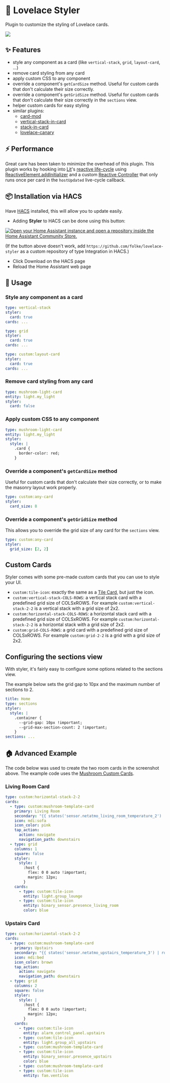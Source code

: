# 🎨 Lovelace Styler

Plugin to customize the styling of Lovelace cards.

<img src="https://github.com/folke/lovelace-styler/assets/292349/6314dc34-4750-4cf4-b7b4-c3d0b6132486">

## ✨ Features

- style any component as a card (like `vertical-stack`, `grid`, `layout-card`, ...)
- remove card styling from any card
- apply custom CSS to any component
- override a component's `getCardSize` method.
  Useful for custom cards that don't calculate their size correctly.
- override a component's `getGridSize` method.
  Useful for custom cards that don't calculate their size correctly in the `sections` view.
- helper custom cards for easy styling
- similar plugins:
  - [card-mod](https://github.com/thomasloven/lovelace-card-mod)
  - [vertical-stack-in-card](https://github.com/ofekashery/vertical-stack-in-card)
  - [stack-in-card](https://github.com/custom-cards/stack-in-card)
  - [lovelace-canary](https://github.com/jcwillox/lovelace-canary)

## ⚡ Performance

Great care has been taken to minimize the overhead of this plugin.
This plugin works by hooking into [Lit](https://lit.dev)'s [reactive life-cycle](https://lit.dev/docs/components/lifecycle/#reactive-update-cycle)
using [ReactiveElement.addInitializer](https://lit.dev/docs/components/lifecycle/#addInitializer)
and a custom [Reactive Controller](https://lit.dev/docs/composition/controllers/#lifecycle)
that only runs once per card in the `hostUpdated` live-cycle callback.

## 📦 Installation via HACS

Have [HACS](https://hacs.xyz/) installed, this will allow you to update easily.

- Adding **Styler** to HACS can be done using this button:

[![Open your Home Assistant instance and open a repository inside the Home Assistant Community Store.](https://my.home-assistant.io/badges/hacs_repository.svg)](https://my.home-assistant.io/redirect/hacs_repository/?owner=folke&repository=lovelace-styler&category=plugin)

(If the button above doesn't work, add `https://github.com/folke/lovelace-styler` as a custom repository of type Integration in HACS.)

- Click Download on the HACS page
- Reload the Home Assistant web page

## 🚀 Usage

### Style any component as a card

```yaml
type: vertical-stack
styler:
  card: true
cards: ...

type: grid
styler:
  card: true
cards: ...

type: custom:layout-card
styler:
  card: true
cards: ...

```

### Remove card styling from any card

```yaml
type: mushroom-light-card
entity: light.my_light
styler:
  card: false
```

### Apply custom CSS to any component

```yaml
type: mushroom-light-card
entity: light.my_light
styler:
  style: |
    .card {
      border-color: red;
    }
```

### Override a component's `getCardSize` method

Useful for custom cards that don't calculate their size correctly,
or to make the masonry layout work properly.

```yaml
type: custom:any-card
styler:
  card_size: 8
```

### Override a component's `getGridSize` method

This allows you to override the grid size of any card for the `sections` view.

```yaml
type: custom:any-card
styler:
  grid_size: [2, 2]
```

## Custom Cards

Styler comes with some pre-made custom cards that you can use to style your UI.

- `custom:tile-icon`: exactly the same as a [Tile Card](https://www.home-assistant.io/dashboards/tile/), but just the icon.
- `custom:vertical-stack-COLS-ROWS`: a vertical stack card with a predefined grid size of COLSxROWS.
  For example `custom:vertical-stack-2-2` is a vertical stack with a grid size of 2x2.
- `custom:horizontal-stack-COLS-ROWS`: a horizontal stack card with a predefined grid size of COLSxROWS.
  For example `custom:horizontal-stack-2-2` is a horizontal stack with a grid size of 2x2.
- `custom:grid-COLS-ROWS`: a grid card with a predefined grid size of COLSxROWS.
  For example `custom:grid-2-2` is a grid with a grid size of 2x2.

## Configuring the sections view

With styler, it's fairly easy to configure some options related to the sections view.

The example below sets the grid gap to 10px and the maximum number of sections to 2.

```yaml
title: Home
type: sections
styler:
  style: |
    .container {
      --grid-gap: 10px !important;
      --grid-max-section-count: 2 !important;
    }
sections: ...
```

## 🏠 Advanced Example

The code below was used to create the two room cards in the screenshot above.
The example code uses the [Mushroom Custom Cards](https://github.com/piitaya/lovelace-mushroom).

### Living Room Card

```yaml
type: custom:horizontal-stack-2-2
cards:
  - type: custom:mushroom-template-card
    primary: Living Room
    secondary: "{{ states('sensor.netatmo_living_room_temperature_2') | round(0) }} °C"
    icon: mdi:sofa
    icon_color: pink
    tap_action:
      action: navigate
      navigation_path: downstairs
  - type: grid
    columns: 1
    square: false
    styler:
      style: |
        :host {
          flex: 0 0 auto !important;
          margin: 12px;
        }
    cards:
      - type: custom:tile-icon
        entity: light.group_lounge
      - type: custom:tile-icon
        entity: binary_sensor.presence_living_room
        color: blue
```

### Upstairs Card

```yaml
type: custom:horizontal-stack-2-2
cards:
  - type: custom:mushroom-template-card
    primary: Upstairs
    secondary: "{{ states('sensor.netatmo_upstairs_temperature_3') | round(0) }} °C"
    icon: mdi:bed
    icon_color: brown
    tap_action:
      action: navigate
      navigation_path: downstairs
  - type: grid
    columns: 2
    square: false
    styler:
      style: |
        :host {
          flex: 0 0 auto !important;
          margin: 12px;
        }
    cards:
      - type: custom:tile-icon
        entity: alarm_control_panel.upstairs
      - type: custom:tile-icon
        entity: light.group_all_upstairs
      - type: custom:mushroom-template-card
      - type: custom:tile-icon
        entity: binary_sensor.presence_upstairs
        color: blue
      - type: custom:mushroom-template-card
      - type: custom:tile-icon
        entity: fan.ventilos
```
